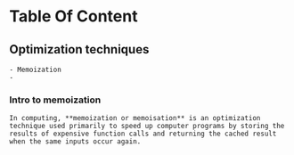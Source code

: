 # Table Of Content
## Optimization techniques
    - Memoization
    - 

### Intro to memoization
    In computing, **memoization or memoisation** is an optimization technique used primarily to speed up computer programs by storing the results of expensive function calls and returning the cached result when the same inputs occur again.
    
    